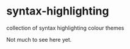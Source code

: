syntax-highlighting
===================

collection of syntax highlighting colour themes

Not much to see here yet.


